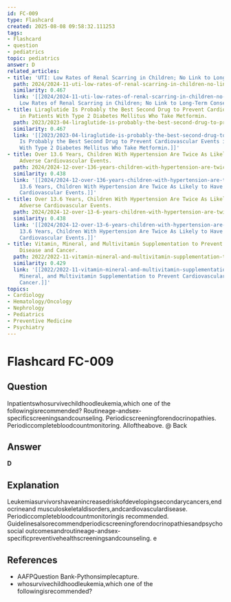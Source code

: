 ```yaml
---
id: FC-009
type: Flashcard
created: 2025-08-08 09:58:32.111253
tags:
- Flashcard
- question
- pediatrics
topic: pediatrics
answer: D
related_articles:
- title: 'UTI: Low Rates of Renal Scarring in Children; No Link to Long-Term Consequences.'
  path: 2024/2024-11-uti-low-rates-of-renal-scarring-in-children-no-link-to-long.md
  similarity: 0.467
  link: '[[2024/2024-11-uti-low-rates-of-renal-scarring-in-children-no-link-to-long|UTI:
    Low Rates of Renal Scarring in Children; No Link to Long-Term Consequences.]]'
- title: Liraglutide Is Probably the Best Second Drug to Prevent Cardiovascular Events
    in Patients With Type 2 Diabetes Mellitus Who Take Metformin.
  path: 2023/2023-04-liraglutide-is-probably-the-best-second-drug-to-prevent-card.md
  similarity: 0.467
  link: '[[2023/2023-04-liraglutide-is-probably-the-best-second-drug-to-prevent-card|Liraglutide
    Is Probably the Best Second Drug to Prevent Cardiovascular Events in Patients
    With Type 2 Diabetes Mellitus Who Take Metformin.]]'
- title: Over 13.6 Years, Children With Hypertension Are Twice As Likely to Have Major
    Adverse Cardiovascular Events.
  path: 2024/2024-12-over-136-years-children-with-hypertension-are-twice-as-likel.md
  similarity: 0.438
  link: '[[2024/2024-12-over-136-years-children-with-hypertension-are-twice-as-likel|Over
    13.6 Years, Children With Hypertension Are Twice As Likely to Have Major Adverse
    Cardiovascular Events.]]'
- title: Over 13.6 Years, Children With Hypertension Are Twice As Likely to Have Major
    Adverse Cardiovascular Events.
  path: 2024/2024-12-over-13-6-years-children-with-hypertension-are-twice-as-like.md
  similarity: 0.438
  link: '[[2024/2024-12-over-13-6-years-children-with-hypertension-are-twice-as-like|Over
    13.6 Years, Children With Hypertension Are Twice As Likely to Have Major Adverse
    Cardiovascular Events.]]'
- title: Vitamin, Mineral, and Multivitamin Supplementation to Prevent Cardiovascular
    Disease and Cancer.
  path: 2022/2022-11-vitamin-mineral-and-multivitamin-supplementation-to-prevent.md
  similarity: 0.429
  link: '[[2022/2022-11-vitamin-mineral-and-multivitamin-supplementation-to-prevent|Vitamin,
    Mineral, and Multivitamin Supplementation to Prevent Cardiovascular Disease and
    Cancer.]]'
topics:
- Cardiology
- Hematology/Oncology
- Nephrology
- Pediatrics
- Preventive Medicine
- Psychiatry
---
```


# Flashcard FC-009

## Question

Inpatientswhosurvivechildhoodleukemia,which one of the followingisrecommended? Routineage-andsex-specificscreeningsandcounseling. Periodicscreeningforendocrinopathies. Periodiccompletebloodcountmonitoring. Alloftheabove. @ Back

## Answer

**D**

## Explanation

Leukemiasurvivorshaveanincreasedriskofdevelopingsecondarycancers,endocrineand musculoskeletaldisorders,andcardiovasculardisease. Periodiccompletebloodcountmonitoringis recommended. Guidelinesalsorecommendperiodicscreeningforendocrinopathiesandpsychosocial outcomesandroutineage-andsex-specificpreventivehealthscreeningsandcounseling. e

## References

- AAFPQuestion Bank-Pythonsimplecapture.
- whosurvivechildhoodleukemia,which one of the followingisrecommended?

